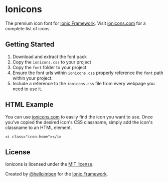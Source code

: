 # Ionicons

The premium icon font for [Ionic Framework](http://ionicframework.com/). Visit [ionicons.com](http://ionicons.com) for a complete list of icons.


## Getting Started

 1. Download and extract the font pack
 2. Copy the `ionicons.css` to your project
 3. Copy the `font` folder to your project
 4. Ensure the font urls within `ionicons.css` properly reference the `font` path within your project.
 5. Include a reference to the `ionicons.css` file from every webpage you need to use it.


## HTML Example

You can use [ionicons.com](http://ionicons.com) to easily find the icon you want to use. Once you've copied the desired icon's CSS classname, simply add the icon's classname to an HTML element.

    <i class="icon-home"></i>


## License

Ionicons is licensed under the [MIT license](http://opensource.org/licenses/MIT).


Created by [@helloimben](https://twitter.com/helloimben) for the [Ionic Framework](http://ionicframework.com/).
